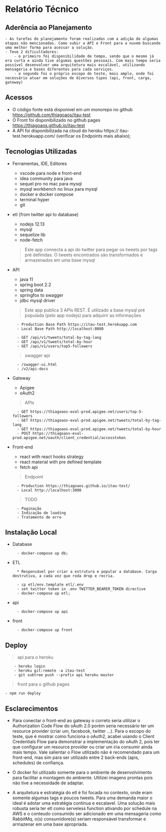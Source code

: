 # Relatório Técnico

## 

## Aderência ao Planejamento

    - As tarefas do planejamento foram realizadas com a adição de algumas etapas não mencionadas. Como subir a API e Front para a nuvem buscando uma melhor forma para acessar a solução. 
    - Teve 2 dificultadores:
        - o primeiro foi disponibilidade de tempo, sendo que o mesmo já era curta e ainda tive algumas questões pessoais. Com mais tempo seria possível desenvolver uma arquitetura mais escalável, utilizando mensageria e bases diferentes para cada serviços.
        - o segundo foi o próprio escopo do teste, mais amplo, onde foi necessário atuar em soluções de diversos tipos (api, front, carga, gateway) 


## Acessos

- O código fonte está disponível em um monorepo no github https://github.com/thiagoaos/itau-test
- O Front foi disponibilizado no github pages https://thiagoaos.github.io/itau-test
- A API foi disponibilizada na cloud do heroku https://
itau-test.herokuapp.com/ (verificar os Endpoints mais abaixo);
    

## Tecnologias Utilizadas

- Ferramentas, IDE, Editores
    - vscode para node e front-end
    - idea community para java
    - sequel pro no mac para mysql
    - mysql workbench no linux para mysql
    - docker e docker compose
    - terminal hyper
    - git

- etl (from twitter api to database)
    - nodejs 12.13
    - mysql
    - sequelize lib
    - node-fetch

    > Este app connecta a api do twitter para pegar os tweets por tags pré definidas. O tweets encontrados são transformados e armazenados em uma base mysql

- API
    - java 11
    - spring boot 2.2
    - spring data
    - springfox to swagger
    - jdbc mysql driver

    > Este app publica 3 APIs REST. É utilizado a base mysql pré populada (pelo app nodejs) para adquirir as informações 

        - Production Base Path https://itau-test.herokuapp.com
        - Local Base Path http://localhost:8080

        - GET /api/v1/tweets/total-by-tag-lang
        - GET /api/v1/tweets/total-by-hour
        - GET /api/v1/users/top5-followers

    > swagger api
        
        - /swagger-ui.html
        - /v2/api-docs

- Gateway
 
    - Apigee
    - oAuth2

     > APIs

        - GET https://thiagoaos-eval-prod.apigee.net/users/top-5-followers
        - GET https://thiagoaos-eval-prod.apigee.net/tweets/total-by-tag-lang
        - GET https://thiagoaos-eval-prod.apigee.net/tweets/total-by-hour
        - POST https://thiagoaos-eval-prod.apigee.net/oauth/client_credential/accesstoken
    

- Front-end
    - react with react hooks strategy
    - react material with pre defined template
    - fetch api

    > Endpoint
        
        - Production https://thiagoaos.github.io/itau-test/
        - Local http://localhost:3000

    > TODO

        - Paginação
        - Indicação de loading
        - Tratamento de erro

## Instalação Local

- Database

        - docker-compose up db;

- ETL 
        
        * Responsável por criar a estrutura e popular a database. Carga destrutiva, a cada vez que roda drop e recria.

        - cp etl/env.template etl/.env
        - set twitter token in .env TWITTER_BEARER_TOKEN directive
        - docker-compose up etl;

- api

        - docker-compose up api

- front

        - docker-compose up front

## Deploy

 > api para o heroku

        - heroku login
        - heroku git:remote -a itau-test
        - git subtree push --prefix api heroku master

> front para o github pages

    - npm run deploy

## Esclarecimentos

- Para conectar o front-end ao gateway o correto seria utilizar o Authorization Code Flow do oAuth 2.0 porém seria necessário ter um resource provider (criar um, facebook, twitter ...). Para o escopo do teste, que é mostrar como funciona o oAuth2, acabei usando o Client Credentials Flow para demonstrar a implementação do oAuth 2, pois ter que configurar um resource provider ou criar um iria consumir ainda mais tempo. Vale salientar o Flow utilizado não é recomendado para um front-end, mas sim para ser utilizado entre 2 back-ends (apis, schedules) de confiança.

- O docker foi utilizado somente para o ambiente de desenvolvimento para facilitar a montagem do ambiente. Utilizei imagens prontas pois não tive a necessidade de adaptar.

- A arquitetura e estratégia do etl é foi focada no contexto, onde eram somente algumas tags e poucos tweets. Para uma demanda maior o ideal é adotar uma estratégia continua e escalavel. Uma solução mais robusta seria ter etl como serveless function ativando por schedule na AWS e o conteudo consumido ser adicionado em uma mensageria como RabbitMq, o(s) consumidore(s) seriam responsável transformar e armazenar em uma base apropriada.